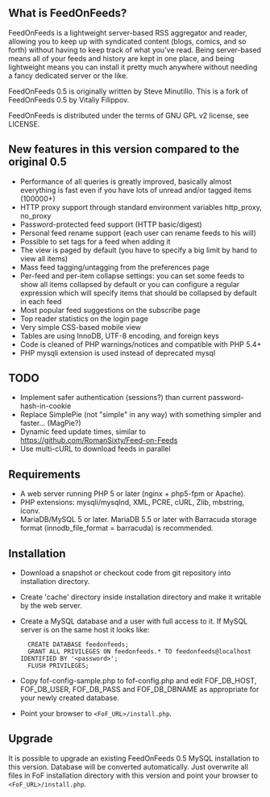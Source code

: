 What is FeedOnFeeds?
--------------------

FeedOnFeeds is a lightweight server-based RSS aggregator and reader,
allowing you to keep up with syndicated content (blogs, comics, and so
forth) without having to keep track of what you've read. Being
server-based means all of your feeds and history are kept in one
place, and being lightweight means you can install it pretty much
anywhere without needing a fancy dedicated server or the like.

FeedOnFeeds 0.5 is originally written by Steve Minutillo.
This is a fork of FeedOnFeeds 0.5 by Vitaliy Filippov.

FeedOnFeeds is distributed under the terms of GNU GPL v2 license, see LICENSE.

New features in this version compared to the original 0.5
---------------------------------------------------------

* Performance of all queries is greatly improved, basically almost everything
  is fast even if you have lots of unread and/or tagged items (100000+)
* HTTP proxy support through standard environment variables http_proxy, no_proxy
* Password-protected feed support (HTTP basic/digest)
* Personal feed rename support (each user can rename feeds to his will)
* Possible to set tags for a feed when adding it
* The view is paged by default (you have to specify a big limit by hand to view all items)
* Mass feed tagging/untagging from the preferences page
* Per-feed and per-item collapse settings: you can set some feeds to show all items
  collapsed by default or you can configure a regular expression which will specify
  items that should be collapsed by default in each feed
* Most popular feed suggestions on the subscribe page
* Top reader statistics on the login page
* Very simple CSS-based mobile view
* Tables are using InnoDB, UTF-8 encoding, and foreign keys
* Code is cleaned of PHP warnings/notices and compatible with PHP 5.4+
* PHP mysqli extension is used instead of deprecated mysql

TODO
----

* Implement safer authentication (sessions?) than current password-hash-in-cookie
* Replace SimplePie (not "simple" in any way) with something simpler and faster... (MagPie?)
* Dynamic feed update times, similar to https://github.com/RomanSixty/Feed-on-Feeds
* Use multi-cURL to download feeds in parallel

Requirements
------------

* A web server running PHP 5 or later (nginx + php5-fpm or Apache).
* PHP extensions: mysqli/mysqlnd, XML, PCRE, cURL, Zlib, mbstring, iconv.
* MariaDB/MySQL 5 or later. MariaDB 5.5 or later with Barracuda storage format
  (innodb_file_format = barracuda) is recommended.

Installation
------------

* Download a snapshot or checkout code from git repository into installation directory.
* Create 'cache' directory inside installation directory and make it writable by the web server.
* Create a MySQL database and a user with full access to it. If MySQL server is on the
  same host it looks like:

        CREATE DATABASE feedonfeeds;
        GRANT ALL PRIVILEGES ON feedonfeeds.* TO feedonfeeds@localhost IDENTIFIED BY '<password>';
        FLUSH PRIVILEGES;

* Copy fof-config-sample.php to fof-config.php and edit FOF_DB_HOST, FOF_DB_USER, FOF_DB_PASS
  and FOF_DB_DBNAME as appropriate for your newly created database.
* Point your browser to `<FoF_URL>/install.php`.

Upgrade
-------

It is possible to upgrade an existing FeedOnFeeds 0.5 MySQL installation to this version.
Database will be converted automatically. Just overwrite all files in FoF installation
directory with this version and point your browser to `<FoF_URL>/install.php`.

